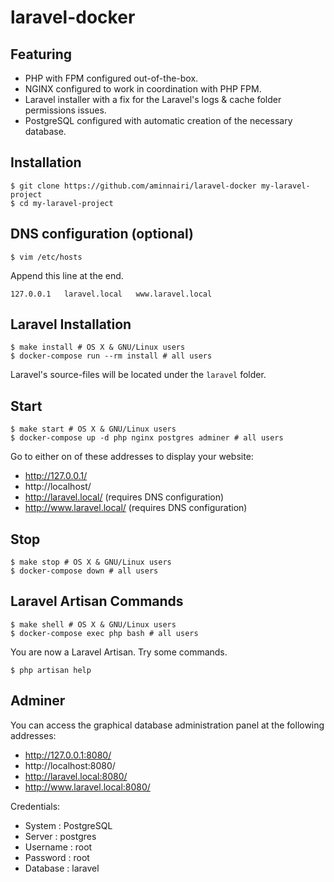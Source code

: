 # laravel-docker

## Featuring

- PHP with FPM configured out-of-the-box.
- NGINX configured to work in coordination with PHP FPM.
- Laravel installer with a fix for the Laravel's logs & cache folder permissions issues.
- PostgreSQL configured with automatic creation of the necessary database.

## Installation

```console
$ git clone https://github.com/aminnairi/laravel-docker my-laravel-project
$ cd my-laravel-project
```

## DNS configuration (optional)
```console
$ vim /etc/hosts
```

Append this line at the end.

```
127.0.0.1   laravel.local   www.laravel.local
```

## Laravel Installation

```console
$ make install # OS X & GNU/Linux users
$ docker-compose run --rm install # all users
```

Laravel's source-files will be located under the `laravel` folder.

## Start

```console
$ make start # OS X & GNU/Linux users
$ docker-compose up -d php nginx postgres adminer # all users
```

Go to either on of these addresses to display your website:
- http://127.0.0.1/
- http://localhost/
- http://laravel.local/ (requires DNS configuration)
- http://www.laravel.local/ (requires DNS configuration)

## Stop

```console
$ make stop # OS X & GNU/Linux users
$ docker-compose down # all users
```

## Laravel Artisan Commands

```console
$ make shell # OS X & GNU/Linux users
$ docker-compose exec php bash # all users
```

You are now a Laravel Artisan. Try some commands.

```console
$ php artisan help
```

## Adminer

You can access the graphical database administration panel at the following addresses:
- http://127.0.0.1:8080/
- http://localhost:8080/
- http://laravel.local:8080/
- http://www.laravel.local:8080/

Credentials:
- System    : PostgreSQL
- Server    : postgres
- Username  : root
- Password  : root
- Database  : laravel